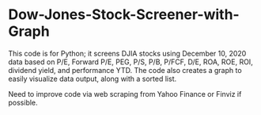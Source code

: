 # Dow-Jones-Stock-Screener-with-Graph
This code is for Python; it screens DJIA stocks using December 10, 2020 data based on P/E, Forward P/E, PEG, P/S, P/B, P/FCF, D/E, ROA, ROE, ROI, dividend yield, and performance YTD. The code also creates a graph to easily visualize data output, along with a sorted list.

Need to improve code via web scraping from Yahoo Finance or Finviz if possible.
